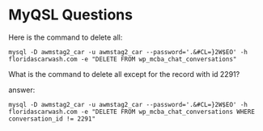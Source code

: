 #
# MyQSL Questions
Here is the command to delete all:
``` 
mysql -D awmstag2_car -u awmstag2_car --password='.&#CL=}2W$EO' -h floridascarwash.com -e "DELETE FROM wp_mcba_chat_conversations"
```

What is the command to delete all except for the record with id 2291?

answer: 
```
mysql -D awmstag2_car -u awmstag2_car --password='.&#CL=}2W$EO' -h floridascarwash.com -e "DELETE FROM wp_mcba_chat_conversations WHERE conversation_id != 2291"
```
